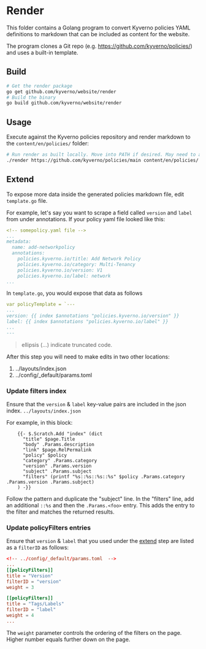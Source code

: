 # Render

This folder contains a Golang program to convert Kyverno policies YAML definitions to markdown that can be included as content for the website.

The program clones a Git repo (e.g. https://github.com/kyverno/policies/) and uses a built-in template.

## Build

```sh
# Get the render package
go get github.com/kyverno/website/render
# Build the binary
go build github.com/kyverno/website/render
```

## Usage

Execute against the Kyverno policies repository and render markdown to the `content/en/policies/` folder:

```sh
# Run render as built locally. Move into PATH if desired. May need to add execute bit.
./render https://github.com/kyverno/policies/main content/en/policies/
```

## Extend

To expose more data inside the generated policies markdown file, edit `template.go` file.

For example, let's say you want to scrape a field called `version` and `label` from under annotations. If your policy yaml file looked like this:

```yaml
<!-- somepolicy.yaml file -->
...
metadata:
  name: add-networkpolicy
  annotations:
    policies.kyverno.io/title: Add Network Policy
    policies.kyverno.io/category: Multi-Tenancy
    policies.kyverno.io/version: V1
    policies.kyverno.io/label: network
...
```

In `template.go`, you would expose that data as follows

```yaml
var policyTemplate = `---
...
version: {{ index $annotations "policies.kyverno.io/version" }}
label: {{ index $annotations "policies.kyverno.io/label" }}
...
---
```

> ellipsis (...) indicate truncated code.

After this step you will need to make edits in two other locations:

1. ../layouts/index.json
2. ../config/_default/params.toml

### Update filters index

Ensure that the `version` & `label` key-value pairs are included in the json index. `../layouts/index.json`

For example, in this block:

```
    {{- $.Scratch.Add "index" (dict 
      "title" $page.Title
      "body" .Params.description
      "link" $page.RelPermalink 
      "policy" $policy
      "category" .Params.category 
      "version" .Params.version
      "subject" .Params.subject
      "filters" (printf "%s::%s::%s::%s" $policy .Params.category .Params.version .Params.subject)
    ) -}}
```

Follow the pattern and duplicate the "subject" line. In the "filters" line, add an additional `::%s` and then the `.Params.<foo>` entry. This adds the entry to the filter and matches the returned results.

### Update policyFilters entries

Ensure that `version` & `label` that you used under the [extend](#extend) step are listed as a `filterID` as follows:

```toml
<!-- ../config/_default/params.toml  -->
...
[[policyFilters]]
title = "Version"
filterID = "version"
weight = 3

[[policyFilters]]
title = "Tags/Labels"
filterID = "label"
weight = 4
...
```
The `weight` parameter controls the ordering of the filters on the page. Higher number equals further down on the page.

